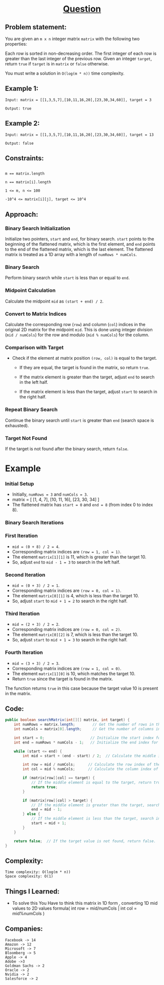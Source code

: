 <h1 align="center"><a href="https://leetcode.com/problems/search-a-2d-matrix/" target="_blank">Question</a></h1>

## Problem statement:
You are given an `m x n` integer matrix `matrix` with the following two properties:

Each row is sorted in non-decreasing order.
The first integer of each row is greater than the last integer of the previous row.
Given an integer `target`, return `true` if `target` is in `matrix` or `false` otherwise.

You must write a solution in `O(log(m * n))` time complexity.


## Example 1:

```
Input: matrix = [[1,3,5,7],[10,11,16,20],[23,30,34,60]], target = 3

Output: true
```

## Example 2:

```
Input: matrix = [[1,3,5,7],[10,11,16,20],[23,30,34,60]], target = 13

Output: false
```



## Constraints:

```

m == matrix.length

n == matrix[i].length

1 <= m, n <= 100

-10^4 <= matrix[i][j], target <= 10^4
```


 

## Approach:

### Binary Search Initialization

Initialize two pointers, `start` and `end`, for binary search. `start` points to the beginning of the flattened matrix, which is the first element, and `end` points to the end of the flattened matrix, which is the last element. The flattened matrix is treated as a 1D array with a length of `numRows * numCols`.

### Binary Search

Perform binary search while `start` is less than or equal to `end`.

### Midpoint Calculation

Calculate the midpoint `mid` as `(start + end) / 2`.

### Convert to Matrix Indices

Calculate the corresponding row (`row`) and column (`col`) indices in the original 2D matrix for the midpoint `mid`. This is done using integer division (`mid / numCols`) for the row and modulo (`mid % numCols`) for the column.

### Comparison with Target

- Check if the element at matrix position `(row, col)` is equal to the target.
  
  - If they are equal, the target is found in the matrix, so return `true`.
  
  - If the matrix element is greater than the target, adjust `end` to search in the left half.
  
  - If the matrix element is less than the target, adjust `start` to search in the right half.

### Repeat Binary Search

Continue the binary search until `start` is greater than `end` (search space is exhausted).

### Target Not Found

If the target is not found after the binary search, return `false`.


# Example


### Initial Setup

- Initially, `numRows = 3` and `numCols = 3`.
- matrix = [
[1, 4, 7],
[10, 11, 16],
[23, 30, 34]
]
- The flattened matrix has `start = 0` and `end = 8` (from index 0 to index 8).

### Binary Search Iterations

### First Iteration

- `mid = (0 + 8) / 2 = 4`.
- Corresponding matrix indices are `(row = 1, col = 1)`.
- The element `matrix[1][1]` is 11, which is greater than the target 10.
- So, adjust `end` to `mid - 1 = 3` to search in the left half.

### Second Iteration

- `mid = (0 + 3) / 2 = 1`.
- Corresponding matrix indices are `(row = 0, col = 1)`.
- The element `matrix[0][1]` is 4, which is less than the target 10.
- So, adjust `start` to `mid + 1 = 2` to search in the right half.

### Third Iteration

- `mid = (2 + 3) / 2 = 2`.
- Corresponding matrix indices are `(row = 0, col = 2)`.
- The element `matrix[0][2]` is 7, which is less than the target 10.
- So, adjust `start` to `mid + 1 = 3` to search in the right half.

### Fourth Iteration

- `mid = (3 + 3) / 2 = 3`.
- Corresponding matrix indices are `(row = 1, col = 0)`.
- The element `matrix[1][0]` is 10, which matches the target 10.
- Return `true` since the target is found in the matrix.

The function returns `true` in this case because the target value 10 is present in the matrix.

















## Code: 

```java
public boolean searchMatrix(int[][] matrix, int target) {
    int numRows = matrix.length;        // Get the number of rows in the matrix.
    int numCols = matrix[0].length;     // Get the number of columns in the matrix.

    int start = 0;                     // Initialize the start index for binary search.
    int end = numRows * numCols - 1;   // Initialize the end index for binary search.

    while (start <= end) {
        int mid = start + (end - start) / 2;  // Calculate the middle index.

        int row = mid / numCols;      // Calculate the row index of the middle element.
        int col = mid % numCols;      // Calculate the column index of the middle element.

        if (matrix[row][col] == target) {
            // If the middle element is equal to the target, return true.
            return true;
        }

        if (matrix[row][col] > target) {
            // If the middle element is greater than the target, search in the left half.
            end = mid - 1;
        } else {
            // If the middle element is less than the target, search in the right half.
            start = mid + 1;
        }
    }

    return false;  // If the target value is not found, return false.
}
```



## Complexity:

```
Time complexity: O(log(m * n)) 
Space complexity: O(1)
```

## Things I Learned:

- To solve this You Have to think this matrix in 1D form , converting 1D mid values to 2D values formula( int row = mid/numCols | int col = mid%numCols )
  


## Companies:

```
Facebook -> 14
Amazon -> 12
Microsoft -> 7
Bloomberg -> 5
Apple -> 4
Adobe ->3
Goldman Sachs -> 2
Oracle -> 2
Nvidia -> 2
Salesforce -> 2
```





